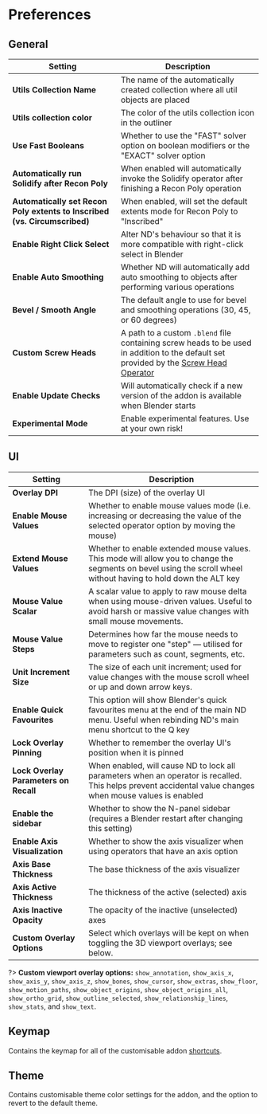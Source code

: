 # Preferences

## General

| Setting | Description |
| --- | --- |
| **Utils Collection Name** | The name of the automatically created collection where all util objects are placed |
| **Utils collection color** | The color of the utils collection icon in the outliner |
| **Use Fast Booleans** | Whether to use the "FAST" solver option on boolean modifiers or the "EXACT" solver option |
| **Automatically run Solidify after Recon Poly** | When enabled will automatically invoke the Solidify operator after finishing a Recon Poly operation |
| **Automatically set Recon Poly extents to Inscribed (vs. Circumscribed)** | When enabled, will set the default extents mode for Recon Poly to "Inscribed" |
| **Enable Right Click Select** | Alter ND's behaviour so that it is more compatible with right-click select in Blender |
| **Enable Auto Smoothing** | Whether ND will automatically add auto smoothing to objects after performing various operations |
| **Bevel / Smooth Angle** | The default angle to use for bevel and smoothing operations (30, 45, or 60 degrees) |
| **Custom Screw Heads** | A path to a custom `.blend` file containing screw heads to be used in addition to the default set provided by the [Screw Head Operator](/standalone/screw-head) |
| **Enable Update Checks** | Will automatically check if a new version of the addon is available when Blender starts |
| **Experimental Mode** | Enable experimental features. Use at your own risk! |

## UI

| Setting | Description |
| --- | --- |
| **Overlay DPI** | The DPI (size) of the overlay UI |
| **Enable Mouse Values** | Whether to enable mouse values mode (i.e. increasing or decreasing the value of the selected operator option by moving the mouse) |
| **Extend Mouse Values** | Whether to enable extended mouse values. This mode will allow you to change the segments on bevel using the scroll wheel without having to hold down the ALT key |
| **Mouse Value Scalar** | A scalar value to apply to raw mouse delta when using mouse-driven values. Useful to avoid harsh or massive value changes with small mouse movements. |
| **Mouse Value Steps** | Determines how far the mouse needs to move to register one "step" — utilised for parameters such as count, segments, etc. |
| **Unit Increment Size** | The size of each unit increment; used for value changes with the mouse scroll wheel or up and down arrow keys. |
| **Enable Quick Favourites** | This option will show Blender's quick favourites menu at the end of the main ND menu. Useful when rebinding ND's main menu shortcut to the Q key |
| **Lock Overlay Pinning** | Whether to remember the overlay UI's position when it is pinned |
| **Lock Overlay Parameters on Recall** | When enabled, will cause ND to lock all parameters when an operator is recalled. This helps prevent accidental value changes when mouse values is enabled |
| **Enable the sidebar** | Whether to show the N-panel sidebar (requires a Blender restart after changing this setting) |
| **Enable Axis Visualization** | Whether to show the axis visualizer when using operators that have an axis option |
| **Axis Base Thickness** | The base thickness of the axis visualizer |
| **Axis Active Thickness** | The thickness of the active (selected) axis |
| **Axis Inactive Opacity** | The opacity of the inactive (unselected) axes |
| **Custom Overlay Options** | Select which overlays will be kept on when toggling the 3D viewport overlays; see below. |

?> **Custom viewport overlay options:** `show_annotation`, `show_axis_x`, `show_axis_y`, `show_axis_z`, `show_bones`, `show_cursor`, `show_extras`, `show_floor`, `show_motion_paths`, `show_object_origins`, `show_object_origins_all`, `show_ortho_grid`, `show_outline_selected`, `show_relationship_lines`, `show_stats`, and `show_text`.

## Keymap

Contains the keymap for all of the customisable addon [shortcuts](/getting-started/shortcuts).

## Theme

Contains customisable theme color settings for the addon, and the option to revert to the default theme.